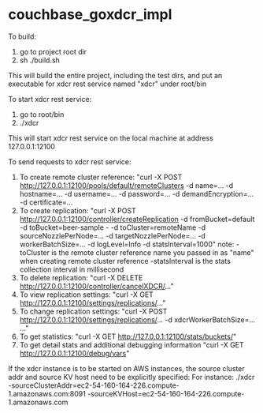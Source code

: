 couchbase_goxdcr_impl
=====================

To build:
1. go to project root dir
2. sh ./build.sh

This will build the entire project, including the test dirs, and put an executable for xdcr rest service named "xdcr" under root/bin

To start xdcr rest service:
1. go to root/bin
2. ./xdcr 

This will start xdcr rest service on the local machine at address 127.0.0.1:12100

To send requests to xdcr rest service:
1. To create remote cluster reference: "curl -X POST http://127.0.0.1:12100/pools/default/remoteClusters -d name=... -d hostname=... -d username=... -d password=... -d demandEncryption=... -d certificate=...
2. To create replication: "curl -X POST http://127.0.0.1:12100/controller/createReplication -d fromBucket=default -d toBucket=beer-sample - -d toCluster=remoteName -d sourceNozzlePerNode=... -d targetNozzlePerNode=... -d workerBatchSize=... -d logLevel=Info -d statsInterval=1000"
	note: -toCluster is the remote cluster reference name you passed in as "name" when creating remote cluster reference
		  -statsInterval is the stats collection interval in millisecond
4. To delete replication: "curl -X DELETE http://127.0.0.1:12100/controller/cancelXDCR/..."
5. To view replication settings: "curl -X GET http://127.0.0.1:12100/settings/replications/..."
6. To change replication settings: "curl -X POST http://127.0.0.1:12100/settings/replications/... -d xdcrWorkerBatchSize=... ..."
7. To get statistics: "curl -X GET http://127.0.0.1:12100/stats/buckets/<bucket name>"
8. To get detail stats and additional debugging information "curl -X GET http://127.0.0.1:12100/debug/vars"

If the xdcr instance is to be started on AWS instances, the source cluster addr and source KV host need to be explicitly specified: 
For instance:
./xdcr -sourceClusterAddr=ec2-54-160-164-226.compute-1.amazonaws.com:8091 -sourceKVHost=ec2-54-160-164-226.compute-1.amazonaws.com


